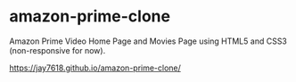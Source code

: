 # amazon-prime-clone
Amazon Prime Video Home Page and Movies Page using HTML5 and CSS3 (non-responsive for now).

https://jay7618.github.io/amazon-prime-clone/
